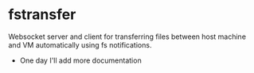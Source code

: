 # fstransfer
Websocket server and client for transferring files between host machine and VM automatically using fs notifications.

 * One day I'll add more documentation
